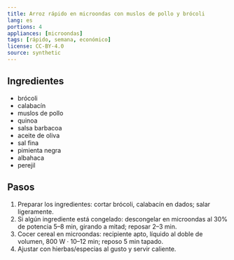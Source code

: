 ```yaml
---
title: Arroz rápido en microondas con muslos de pollo y brócoli
lang: es
portions: 4
appliances: [microondas]
tags: [rápido, semana, económico]
license: CC-BY-4.0
source: synthetic
---
```

## Ingredientes
- brócoli
- calabacín
- muslos de pollo
- quinoa
- salsa barbacoa
- aceite de oliva
- sal fina
- pimienta negra
- albahaca
- perejil

## Pasos
1. Preparar los ingredientes: cortar brócoli, calabacín en dados; salar ligeramente.
2. Si algún ingrediente está congelado: descongelar en microondas al 30% de potencia 5–8 min, girando a mitad; reposar 2–3 min.
3. Cocer cereal en microondas: recipiente apto, líquido al doble de volumen, 800 W · 10–12 min; reposo 5 min tapado.
4. Ajustar con hierbas/especias al gusto y servir caliente.

